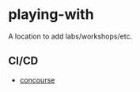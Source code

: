 # playing-with

A location to add labs/workshops/etc.

## CI/CD
- [concourse](cicd/concourse/README.md)

